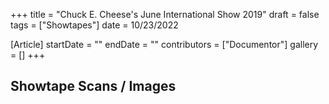 +++
title = "Chuck E. Cheese's June International Show 2019"
draft = false
tags = ["Showtapes"]
date = 10/23/2022

[Article]
startDate = ""
endDate = ""
contributors = ["Documentor"]
gallery = []
+++
<h2>Showtape Scans / Images</h2>
